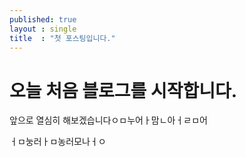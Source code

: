 ```yaml
---
published: true
layout : single
title  : "첫 포스팅입니다."
---
```


# 오늘 처음 블로그를 시작합니다.
앞으로 열심히 해보겠습니다ㅇㅁ누어ㅏ맘ㄴ아ㅓㄹㅁ어

ㅓㅁ눙러ㅏㅁ농러모나ㅓㅇ

